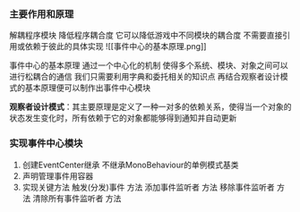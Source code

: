 ### 主要作用和原理
解耦程序模块
降低程序耦合度
它可以降低游戏中不同模块的耦合度
不需要直接引用或依赖于彼此的具体实现
![[事件中心的基本原理.png]]

事件中心的基本原理
通过一个中心化的机制
使得多个系统、模块、对象之间可以进行松耦合的通信
我们只需要利用字典和委托相关的知识点
再结合观察者设计模式的基本原理便可以制作出事件中心模块

**观察者设计模式**：其主要原理是定义了一种一对多的依赖关系，使得当一个对象的
状态发生变化时，所有依赖于它的对象都能够得到通知并自动更新

### 实现事件中心模块
1. 创建EventCenter继承 不继承MonoBehaviour的单例模式基类
2. 声明管理事件用容器
3. 实现关键方法
	 触发(分发)事件 方法
	 添加事件监听者 方法
	 移除事件监听者 方法
	 清除所有事件监听者 方法